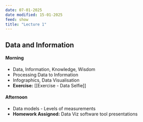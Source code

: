 ```yaml
---
date: 07-01-2025
date modified: 15-01-2025
feed: show
title: "Lecture 1"
---
```


## Data and Information
#### Morning
- Data, Information, Knowledge, Wisdom
- Processing Data to Information
- Infographics, Data Visualisation
- **Exercise:** [[Exercise - Data Selfie]]

#### Afternoon
- Data models - Levels of measurements
- **Homework Assigned:** Data Viz software tool presentations
